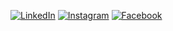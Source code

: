 [![LinkedIn](https://img.shields.io/badge/LinkedIn-%230077B5.svg?logo=linkedin&logoColor=white)](https://linkedin.com/in/madebyosama)
[![Instagram](https://img.shields.io/badge/Instagram-%23E4405F.svg?logo=Instagram&logoColor=white)](https://instagram.com/madebyosama) 
[![Facebook](https://img.shields.io/badge/Facebook-%231877F2.svg?logo=Facebook&logoColor=white)](https://facebook.com/madebyosama)
